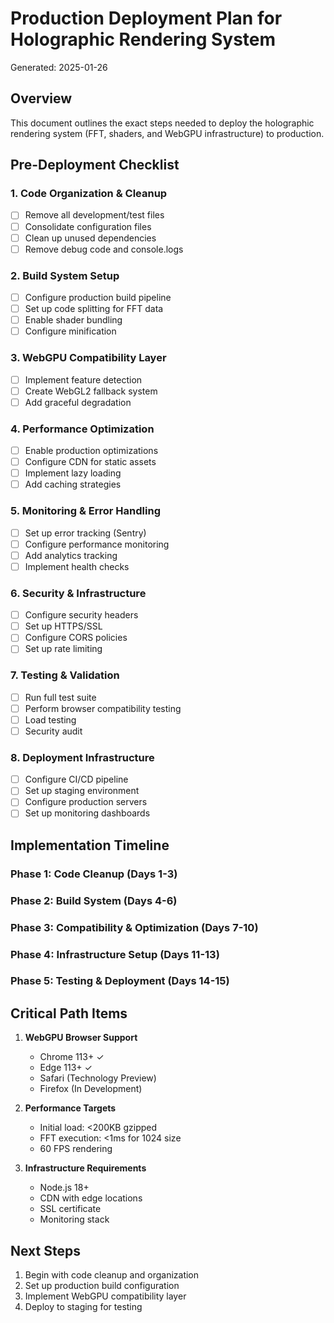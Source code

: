 # Production Deployment Plan for Holographic Rendering System
Generated: 2025-01-26

## Overview
This document outlines the exact steps needed to deploy the holographic rendering system (FFT, shaders, and WebGPU infrastructure) to production.

## Pre-Deployment Checklist

### 1. Code Organization & Cleanup
- [ ] Remove all development/test files
- [ ] Consolidate configuration files
- [ ] Clean up unused dependencies
- [ ] Remove debug code and console.logs

### 2. Build System Setup
- [ ] Configure production build pipeline
- [ ] Set up code splitting for FFT data
- [ ] Enable shader bundling
- [ ] Configure minification

### 3. WebGPU Compatibility Layer
- [ ] Implement feature detection
- [ ] Create WebGL2 fallback system
- [ ] Add graceful degradation

### 4. Performance Optimization
- [ ] Enable production optimizations
- [ ] Configure CDN for static assets
- [ ] Implement lazy loading
- [ ] Add caching strategies

### 5. Monitoring & Error Handling
- [ ] Set up error tracking (Sentry)
- [ ] Configure performance monitoring
- [ ] Add analytics tracking
- [ ] Implement health checks

### 6. Security & Infrastructure
- [ ] Configure security headers
- [ ] Set up HTTPS/SSL
- [ ] Configure CORS policies
- [ ] Set up rate limiting

### 7. Testing & Validation
- [ ] Run full test suite
- [ ] Perform browser compatibility testing
- [ ] Load testing
- [ ] Security audit

### 8. Deployment Infrastructure
- [ ] Configure CI/CD pipeline
- [ ] Set up staging environment
- [ ] Configure production servers
- [ ] Set up monitoring dashboards

## Implementation Timeline

### Phase 1: Code Cleanup (Days 1-3)
### Phase 2: Build System (Days 4-6)
### Phase 3: Compatibility & Optimization (Days 7-10)
### Phase 4: Infrastructure Setup (Days 11-13)
### Phase 5: Testing & Deployment (Days 14-15)

## Critical Path Items

1. **WebGPU Browser Support**
   - Chrome 113+ ✓
   - Edge 113+ ✓
   - Safari (Technology Preview)
   - Firefox (In Development)

2. **Performance Targets**
   - Initial load: <200KB gzipped
   - FFT execution: <1ms for 1024 size
   - 60 FPS rendering

3. **Infrastructure Requirements**
   - Node.js 18+
   - CDN with edge locations
   - SSL certificate
   - Monitoring stack

## Next Steps

1. Begin with code cleanup and organization
2. Set up production build configuration
3. Implement WebGPU compatibility layer
4. Deploy to staging for testing
